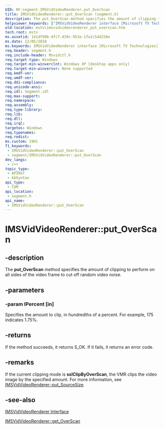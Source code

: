 ```yaml
---
UID: NF:segment.IMSVidVideoRenderer.put_OverScan
title: IMSVidVideoRenderer::put_OverScan (segment.h)
description: The put_OverScan method specifies the amount of clipping to perform on all sides of the video frame to cut off random video noise.
helpviewer_keywords: ["IMSVidVideoRenderer interface [Microsoft TV Technologies]","put_OverScan method","IMSVidVideoRenderer.put_OverScan","IMSVidVideoRenderer::put_OverScan","IMSVidVideoRendererput_OverScan","mstv.imsvidvideorenderer_put_overscan","put_OverScan","put_OverScan method [Microsoft TV Technologies]","put_OverScan method [Microsoft TV Technologies]","IMSVidVideoRenderer interface","segment/IMSVidVideoRenderer::put_OverScan"]
old-location: mstv\imsvidvideorenderer_put_overscan.htm
tech.root: mstv
ms.assetid: 141df99b-4fc7-439c-953e-1fa1c544258e
ms.date: 12/05/2018
ms.keywords: IMSVidVideoRenderer interface [Microsoft TV Technologies],put_OverScan method, IMSVidVideoRenderer.put_OverScan, IMSVidVideoRenderer::put_OverScan, IMSVidVideoRendererput_OverScan, mstv.imsvidvideorenderer_put_overscan, put_OverScan, put_OverScan method [Microsoft TV Technologies], put_OverScan method [Microsoft TV Technologies],IMSVidVideoRenderer interface, segment/IMSVidVideoRenderer::put_OverScan
req.header: segment.h
req.include-header: Msvidctl.h
req.target-type: Windows
req.target-min-winverclnt: Windows XP [desktop apps only]
req.target-min-winversvr: None supported
req.kmdf-ver: 
req.umdf-ver: 
req.ddi-compliance: 
req.unicode-ansi: 
req.idl: Segment.idl
req.max-support: 
req.namespace: 
req.assembly: 
req.type-library: 
req.lib: 
req.dll: 
req.irql: 
targetos: Windows
req.typenames: 
req.redist: 
ms.custom: 19H1
f1_keywords:
 - IMSVidVideoRenderer::put_OverScan
 - segment/IMSVidVideoRenderer::put_OverScan
dev_langs:
 - c++
topic_type:
 - APIRef
 - kbSyntax
api_type:
 - COM
api_location:
 - segment.h
api_name:
 - IMSVidVideoRenderer::put_OverScan
---
```


# IMSVidVideoRenderer::put_OverScan


## -description

The <b>put_OverScan</b> method specifies the amount of clipping to perform on all sides of the video frame to cut off random video noise.

## -parameters

### -param lPercent [in]

Specifies the amount to clip, in hundredths of a percent. For example, 175 indicates 1.75%.

## -returns

If the method succeeds, it returns S_OK. If it fails, it returns an error code.

## -remarks

If the current clipping mode is <b>sslClipByOverScan</b>, the VMR clips the video image by the specified amount. For more information, see <a href="/windows/desktop/api/segment/nf-segment-imsvidvideorenderer-put_sourcesize">IMSVidVideoRenderer::put_SourceSize</a>.

## -see-also

<a href="/previous-versions/windows/desktop/mstv/msvidvideorenderer">IMSVidVideoRenderer Interface</a>



<a href="/windows/desktop/api/segment/nf-segment-imsvidvideorenderer-get_overscan">IMSVidVideoRenderer::get_OverScan</a>

